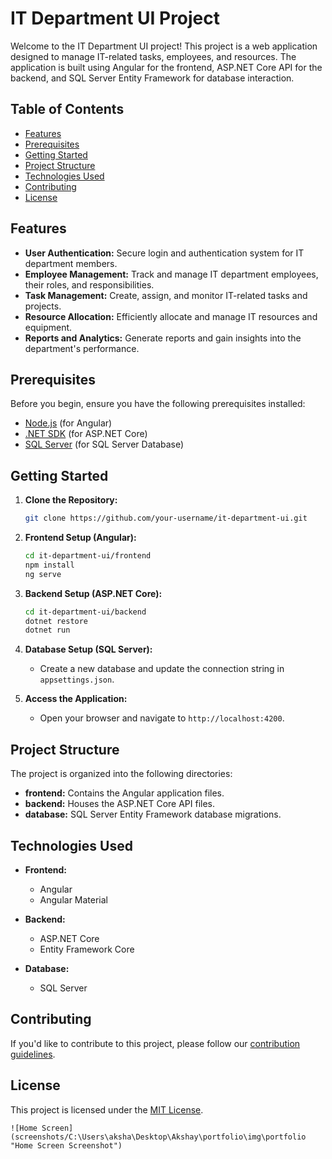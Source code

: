 # IT Department UI Project

Welcome to the IT Department UI project! This project is a web application designed to manage IT-related tasks, employees, and resources. The application is built using Angular for the frontend, ASP.NET Core API for the backend, and SQL Server Entity Framework for database interaction.

## Table of Contents

- [Features](#features)
- [Prerequisites](#prerequisites)
- [Getting Started](#getting-started)
- [Project Structure](#project-structure)
- [Technologies Used](#technologies-used)
- [Contributing](#contributing)
- [License](#license)

## Features

- **User Authentication:** Secure login and authentication system for IT department members.
- **Employee Management:** Track and manage IT department employees, their roles, and responsibilities.
- **Task Management:** Create, assign, and monitor IT-related tasks and projects.
- **Resource Allocation:** Efficiently allocate and manage IT resources and equipment.
- **Reports and Analytics:** Generate reports and gain insights into the department's performance.

## Prerequisites

Before you begin, ensure you have the following prerequisites installed:

- [Node.js](https://nodejs.org/) (for Angular)
- [.NET SDK](https://dotnet.microsoft.com/download) (for ASP.NET Core)
- [SQL Server](https://www.microsoft.com/en-us/sql-server/sql-server-downloads) (for SQL Server Database)

## Getting Started

1. **Clone the Repository:**
   ```bash
   git clone https://github.com/your-username/it-department-ui.git
   ```

2. **Frontend Setup (Angular):**
   ```bash
   cd it-department-ui/frontend
   npm install
   ng serve
   ```

3. **Backend Setup (ASP.NET Core):**
   ```bash
   cd it-department-ui/backend
   dotnet restore
   dotnet run
   ```

4. **Database Setup (SQL Server):**
   - Create a new database and update the connection string in `appsettings.json`.

5. **Access the Application:**
   - Open your browser and navigate to `http://localhost:4200`.

## Project Structure

The project is organized into the following directories:

- **frontend:** Contains the Angular application files.
- **backend:** Houses the ASP.NET Core API files.
- **database:** SQL Server Entity Framework database migrations.

## Technologies Used

- **Frontend:**
  - Angular
  - Angular Material

- **Backend:**
  - ASP.NET Core
  - Entity Framework Core

- **Database:**
  - SQL Server

## Contributing

If you'd like to contribute to this project, please follow our [contribution guidelines](CONTRIBUTING.md).

## License

This project is licensed under the [MIT License](LICENSE).
```
![Home Screen](screenshots/C:\Users\aksha\Desktop\Akshay\portfolio\img\portfolio "Home Screen Screenshot")
